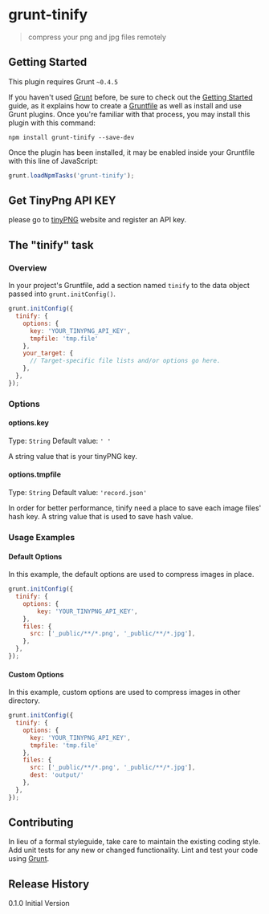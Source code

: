 # grunt-tinify

> compress your png and jpg files remotely

## Getting Started
This plugin requires Grunt `~0.4.5`

If you haven't used [Grunt](http://gruntjs.com/) before, be sure to check out the [Getting Started](http://gruntjs.com/getting-started) guide, as it explains how to create a [Gruntfile](http://gruntjs.com/sample-gruntfile) as well as install and use Grunt plugins. Once you're familiar with that process, you may install this plugin with this command:

```shell
npm install grunt-tinify --save-dev
```

Once the plugin has been installed, it may be enabled inside your Gruntfile with this line of JavaScript:

```js
grunt.loadNpmTasks('grunt-tinify');
```

## Get TinyPng API KEY

please go to [tinyPNG](https://tinypng.com/developers) website and register an API key.

## The "tinify" task

### Overview
In your project's Gruntfile, add a section named `tinify` to the data object passed into `grunt.initConfig()`.

```js
grunt.initConfig({
  tinify: {
    options: {
      key: 'YOUR_TINYPNG_API_KEY',
      tmpfile: 'tmp.file' 
    },
    your_target: {
      // Target-specific file lists and/or options go here.
    },
  },
});
```

### Options

#### options.key
Type: `String`
Default value: `' '`

A string value that is your tinyPNG key.

#### options.tmpfile
Type: `String`
Default value: `'record.json'`

In order for better performance, tinify need a place to save each image files' hash key. 
A string value that is used to save hash value.

### Usage Examples

#### Default Options
In this example, the default options are used to compress images in place.

```js
grunt.initConfig({
  tinify: {
    options: {
        key: 'YOUR_TINYPNG_API_KEY',
    },
    files: {
      src: ['_public/**/*.png', '_public/**/*.jpg'],
    },
  },
});
```

#### Custom Options
In this example, custom options are used to compress images in other directory.

```js
grunt.initConfig({
  tinify: {
    options: {
      key: 'YOUR_TINYPNG_API_KEY',
      tmpfile: 'tmp.file'         
    },
    files: {
      src: ['_public/**/*.png', '_public/**/*.jpg'],
      dest: 'output/'
    },
  },
});
```

## Contributing
In lieu of a formal styleguide, take care to maintain the existing coding style. Add unit tests for any new or changed functionality. Lint and test your code using [Grunt](http://gruntjs.com/).

## Release History
0.1.0 Initial Version
